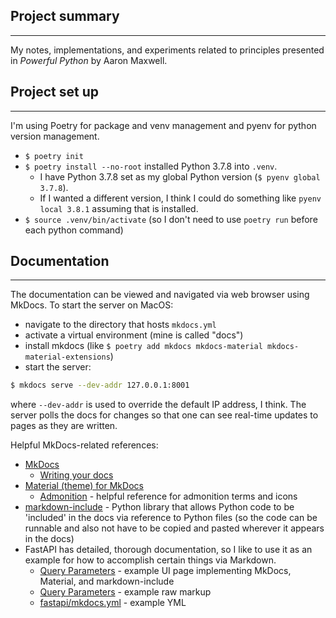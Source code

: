 ## Project summary
---
My notes, implementations, and experiments related to principles presented in *Powerful Python* by Aaron Maxwell.

## Project set up
---
I'm using Poetry for package and venv management and pyenv for python version management.  
* `$ poetry init`
* `$ poetry install --no-root` installed Python 3.7.8 into `.venv`.
   * I have Python 3.7.8 set as my global Python version (`$ pyenv global 3.7.8`).
   * If I wanted a different version, I think I could do something like `pyenv local 3.8.1` assuming that is installed.
* `$ source .venv/bin/activate` (so I don't need to use `poetry run` before each python command)

## Documentation
----
The documentation can be viewed and navigated via web browser using MkDocs.  To start the server on MacOS:
* navigate to the directory that hosts `mkdocs.yml`
* activate a virtual environment (mine is called "docs")
* install mkdocs (like `$ poetry add mkdocs mkdocs-material mkdocs-material-extensions`)
* start the server:
```bash
$ mkdocs serve --dev-addr 127.0.0.1:8001
```
where `--dev-addr` is used to override the default IP address, I think.  The server polls the docs for changes so that 
one can see real-time updates to pages as they are written.

Helpful MkDocs-related references:

* [MkDocs](https://www.mkdocs.org/)
    * [Writing your docs](https://www.mkdocs.org/user-guide/writing-your-docs/)
* [Material (theme) for MkDocs](https://squidfunk.github.io/mkdocs-material/getting-started/)
    * [Admonition](https://squidfunk.github.io/mkdocs-material/extensions/admonition/) - helpful
   reference for admonition terms and icons
* [markdown-include](https://pypi.org/project/markdown-include/) - Python library that allows 
Python code to be 'included' in the docs via reference to Python files (so the code can be 
runnable and also not have to be copied and pasted wherever it appears in the docs)
* FastAPI has detailed, thorough documentation, so I like to use it as an example for how to 
accomplish certain things via Markdown.
    * [Query Parameters](https://fastapi.tiangolo.com/tutorial/query-params/) - example UI page 
    implementing MkDocs, Material, and markdown-include
    * [Query Parameters](https://raw.githubusercontent.com/tiangolo/fastapi/22982287ff5e8434fdaffcf118d56eb084f2490c/docs/tutorial/query-params.md) - example raw markup
    * [fastapi/mkdocs.yml](https://github.com/tiangolo/fastapi/blob/master/mkdocs.yml) - example YML

